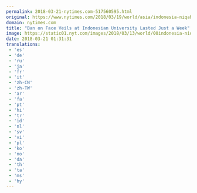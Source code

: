 ```yaml
---
permalink: 2018-03-21-nytimes.com-517560595.html
original: https://www.nytimes.com/2018/03/19/world/asia/indonesia-niqab-university.html?partner=rss&amp;emc=rss
domain: nytimes.com
title: "Ban on Face Veils at Indonesian University Lasted Just a Week"
image: https://static01.nyt.com/images/2018/03/13/world/00indonesia-niqab-1/merlin_135175875_ad797dea-1c50-484c-a1dd-98a5e56a3270-mediumThreeByTwo440.jpg
date: 2018-03-21 01:31:31
translations: 
 - 'es'
 - 'de'
 - 'ru'
 - 'ja'
 - 'fr'
 - 'it'
 - 'zh-CN'
 - 'zh-TW'
 - 'ar'
 - 'fa'
 - 'pt'
 - 'hi'
 - 'tr'
 - 'id'
 - 'nl'
 - 'sv'
 - 'vi'
 - 'pl'
 - 'ko'
 - 'no'
 - 'da'
 - 'th'
 - 'ta'
 - 'ms'
 - 'hy'
---
```


